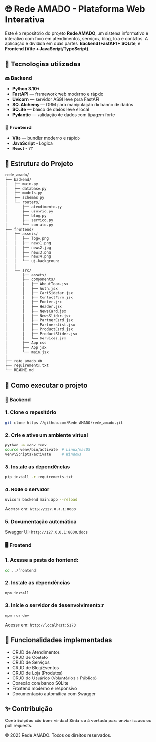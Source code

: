 # 🌐 Rede AMADO - Plataforma Web Interativa

Este é o repositório do projeto **Rede AMADO**, um sistema informativo e interativo com foco em atendimentos, serviços, blog, loja e contatos. A aplicação é dividida em duas partes: **Backend (FastAPI + SQLite)** e **Frontend (Vite + JavaScript/TypeScript)**.

## 🚀 Tecnologias utilizadas

### 🔙 Backend

- **Python 3.10+**
- **FastAPI** — framework web moderno e rápido
- **Uvicorn** — servidor ASGI leve para FastAPI
- **SQLAlchemy** — ORM para manipulação do banco de dados
- **SQLite** — banco de dados leve e local
- **Pydantic** — validação de dados com tipagem forte

### 🎨 Frontend

- **Vite** — bundler moderno e rápido
- **JavaScript** - Logica
- **React** - ??

## 📁 Estrutura do Projeto

```bash
rede_amado/
├── backend/
│   ├── main.py
│   ├── database.py
│   ├── models.py
│   ├── schemas.py
│   └── routers/
│       ├── atendimento.py
│       ├── usuario.py
│       ├── blog.py
│       ├── servico.py
│       └── contato.py
├── frontend/
│   ├── assets/
│   │   ├── logo.png
│   │   ├── news1.png
│   │   ├── news2.jpg
│   │   ├── news3.png
│   │   ├── news4.png
│   │   └── uj-background
│   │
│   └── src/
│       ├── assets/
│       ├── components/
│       │   ├── AboutTeam.jsx
│       │   ├── Auth.jsx
│       │   ├── CartSidebar.jsx
│       │   ├── ContactForm.jsx
│       │   ├── Footer.jsx
│       │   ├── Header.jsx
│       │   ├── NewsCard.jsx
│       │   ├── NewsSlider.jsx
│       │   ├── PartnerCard.jsx
│       │   ├── PartnersList.jsx
│       │   ├── ProductCard.jsx
│       │   ├── ProductSlider.jsx
│       │   └── Services.jsx
│       ├── App.css
│       ├── App.jsx
│       └── main.jsx
│
├── rede_amado.db
├── requirements.txt
└── README.md

```

## 🧪 Como executar o projeto

### 🔧 Backend

### 1. Clone o repositório
```bash
git clone https://github.com/Rede-AMADO/rede_amado.git
``` 

### 2. Crie e ative um ambiente virtual
```bash
python -m venv venv
source venv/bin/activate  # Linux/macOS
venv\Scripts\activate     # Windows
```

### 3. Instale as dependências
```bash
pip install -r requirements.txt
```

### 4. Rode o servidor
```bash
uvicorn backend.main:app --reload
```
Acesse em: `http://127.0.0.1:8000`

### 5. Documentação automática

Swagger UI: `http://127.0.0.1:8000/docs`

### 🖥️ Frontend

### 1. Acesse a pasta do frontend:
```bash
cd ../frontend
``` 

### 2. Instale as dependências
```bash
npm install
```

### 3. Inicie o servidor de desenvolvimento:r
```bash
npm run dev
```
Acesse em: `http://localhost:5173`

## 📌 Funcionalidades implementadas

- CRUD de Atendimentos
- CRUD de Contato
- CRUD de Serviços
- CRUD de Blog/Eventos
- CRUD de Loja (Produtos)
- CRUD de Usuários (Voluntários e Público)
- Conexão com banco SQLite
- Frontend moderno e responsivo
- Documentação automática com Swagger

## ✨ Contribuição

Contribuições são bem-vindas! Sinta-se à vontade para enviar issues ou pull requests.

© 2025 Rede AMADO. Todos os direitos reservados.